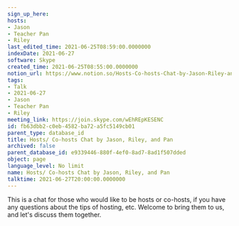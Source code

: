 ```yaml
---
sign_up_here: 
hosts:
- Jason
- Teacher Pan
- Riley
last_edited_time: 2021-06-25T08:59:00.0000000
indexDate: 2021-06-27
software: Skype
created_time: 2021-06-25T08:55:00.0000000
notion_url: https://www.notion.so/Hosts-Co-hosts-Chat-by-Jason-Riley-and-Pan-fb63dbb2c0eb4582ba72a5fc5149cb01
tags:
- Talk
- 2021-06-27
- Jason
- Teacher Pan
- Riley
meeting_link: https://join.skype.com/wEhREpKESENC
id: fb63dbb2-c0eb-4582-ba72-a5fc5149cb01
parent_type: database_id
title: Hosts/ Co-hosts Chat by Jason, Riley, and Pan
archived: false
parent_database_id: e9339446-880f-4ef0-8ad7-8ad1f507dded
object: page
language_level: No limit
name: Hosts/ Co-hosts Chat by Jason, Riley, and Pan
talktime: 2021-06-27T20:00:00.0000000
---
```


This is a chat for those who would like to be hosts or co-hosts, if you have any questions about the tips of hosting, etc. Welcome to bring them to us, and let's discuss them together.

